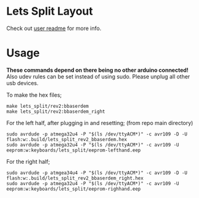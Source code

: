 # Lets Split Layout

Check out [user readme](../../../../users/bbaserdem/README.md) for more info.

# Usage

**These commands depend on there being no other arduino connected!**
Also udev rules can be set instead of using sudo.
Please unplug all other usb devices.

To make the hex files;
```
make lets_split/rev2:bbaserdem
make lets_split/rev2:bbaserdem_right
```

For the left half, after plugging in and resetting; (from repo main directory)
```
sudo avrdude -p atmega32u4 -P "$(ls /dev/ttyACM*)" -c avr109 -D -U flash:w:.build/lets_split_rev2_bbaserdem.hex
sudo avrdude -p atmega32u4 -P "$(ls /dev/ttyACM*)" -c avr109 -U eeprom:w:keyboards/lets_split/eeprom-lefthand.eep
```

For the right half;
```
sudo avrdude -p atmgea34u4 -P "$(ls /dev/ttyACM*)" -c avr109 -D -U flash:w:.build/lets_split_rev2_bbaserdem_right.hex
sudo avrdude -p atmega32u4 -P "$(ls /dev/ttyACM*)" -c avr109 -U eeprom:w:keyboards/lets_split/eeprom-righhand.eep
```
